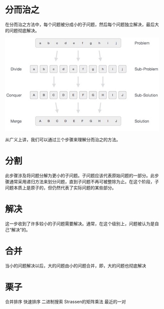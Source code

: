 # 分而治之
在分而治之方法中，每个问题被分成小的子问题，然后每个问题独立解决，最后大的问题彻底解决。

![](./image/divide_and_conquer.jpg)

从广义上讲，我们可以通过三个步骤来理解分而治之的方法。

# 分割
此步骤涉及将问题分解为更小的子问题。子问题应该代表原始问题的一部分。此步骤通常采用递归方法来划分问题，直到子问题不再可被整除为止。在这个阶段，子问题本质上是原子的，但仍然代表了实际问题的某些部分。

# 解决
这一步收到了许多较小的子问题需要解决。通常，在这个级别上，问题被认为是自己“解决”的。

# 合并
当小的问题解决以后，大的问题由小的问题合并，即，大的问题也彻底解决

# 栗子
合并排序
快速排序
二进制搜索
Strassen的矩阵乘法
最近的一对